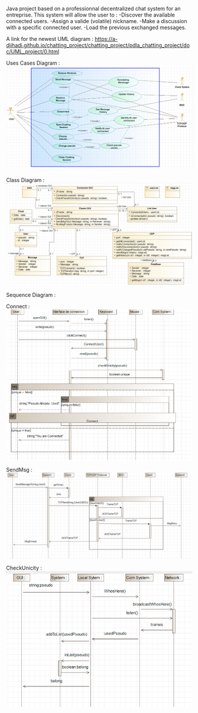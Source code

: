 Java project based on a professionnal decentralized chat system for an entreprise.
This system will allow the user to :
  -Discover the available connected users.
  -Assign a valide (volatile) nickname.
  -Make a discussion with a specific connected user.
  -Load the previous exchanged messages.
  
  A link for the newest UML diagram : https://a-djihadi.github.io/chatting_project/chatting_project/pdla_chatting_project/doc/UML_project/0.html

Uses Cases Diagram :
![alt text](https://github.com/A-Djihadi/chatting_project/blob/master/chatting_project/pdla_chatting_project/pdla_uses_cases_diagram.png?raw=true "Diagram")


Class Diagram :
![alt text](https://github.com/A-Djihadi/chatting_project/blob/master/chatting_project/pdla_chatting_project/pdla_class_diagram.PNG?raw=true "Diagram")

Sequence Diagram :

Connect :
![alt text](https://github.com/A-Djihadi/chatting_project/blob/master/chatting_project/pdla_chatting_project/sequence1.PNG?raw=true "Diagram")

SendMsg :
![alt text](https://github.com/A-Djihadi/chatting_project/blob/master/chatting_project/pdla_chatting_project/sequence2.PNG?raw=true "Diagram")

CheckUnicity :
![alt text](https://github.com/A-Djihadi/chatting_project/blob/master/chatting_project/pdla_chatting_project/sequence3.PNG?raw=true "Diagram")
